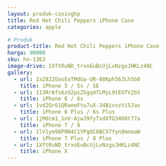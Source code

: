 ```yaml
---
layout: produk-casinghp
title: Red Hot Chili Peppers iPhone Case
categories: apple

# Produk
product-title: Red Hot Chili Peppers iPhone Case
harga: 90000
sku: hn-1363
image-drive: 1XftRuND_trxnEuBcUjLvNzgxJHKLz4NC
gallery:
  - url: 1xZ82ZGosEoTMdGa-UR-88Kph563Lh5b0
    title: iPhone 5 / 5s / SE
  - url: 113Rr6fs6zU2psZSgq4TLMyL9tEOTV2bS
    title: iPhone 6 / 6s
  - url: 1vd2Qr61QRaeeFtu7uX-34BivxzVi5Jax
    title: iPhone 6 Plus / 6s Plus
  - url: 1jMdcm1_SnV-AjwJ9fyTxdXTG34O0t77a
    title: iPhone 7 / 8
  - url: 1lV1ym98P0N4C1YPgOC6BCX7Yyn8mnmaW
    title: iPhone 7 Plus / 8 Plus
  - url: 1XftRuND_trxnEuBcUjLvNzgxJHKLz4NC
    title: iPhone X
---
```

